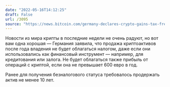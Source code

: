 ```yaml
---
date: "2022-05-16T14:12:25"
draft: False
url: /3095
source: "https://news.bitcoin.com/germany-declares-crypto-gains-tax-free-after-1-year-staking-lending/"
---
```


Новости из мира крипты в последние недели не очень радуют, но вот вам одна хорошая — Германия заявила, что продажа криптоактивов после года владения не будет облагаться налогом, даже если они использовались как финансовый инструмент — например, для кредитования или залога. Не будет облагаться также прибыль от операций с криптой, если она не превышает 600 евро в год.

Ранее для получения безналогового статуса требовалось продержать актив не менее 10 лет.
